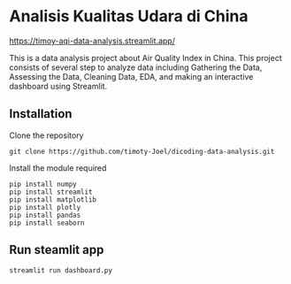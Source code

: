 # Analisis Kualitas Udara di China

https://timoy-aqi-data-analysis.streamlit.app/  

This is a data analysis project about Air Quality Index in China. This project consists of several step to analyze data including Gathering the Data,
Assessing the Data, Cleaning Data, EDA, and making an interactive dashboard using Streamlit.


## Installation
Clone the repository
```
git clone https://github.com/timoty-Joel/dicoding-data-analysis.git
```

Install the module required
```
pip install numpy
pip install streamlit
pip install matplotlib
pip install plotly
pip install pandas
pip install seaborn
```


## Run steamlit app
```
streamlit run dashboard.py
```

